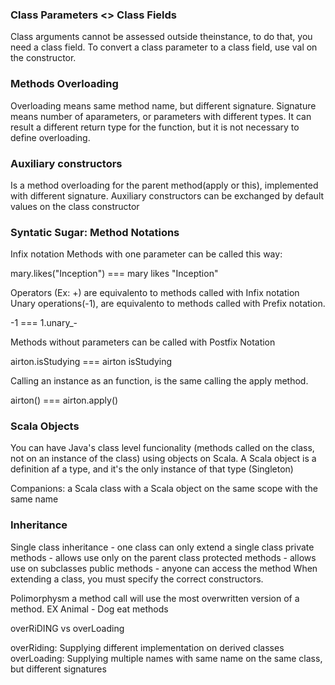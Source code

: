 
<h3>Class Parameters <> Class Fields </h3>

Class arguments cannot be assessed outside theinstance, to do that, you need a class field.
To convert a class parameter to a class field, use val on the constructor.

<h3>Methods Overloading</h3>  

Overloading means same method name, but different signature.
Signature means number of aparameters, or parameters with different types. It can result a different return type for the function, but it is not necessary to define overloading.

<h3>Auxiliary constructors</h3>

Is a method overloading for the parent method(apply or this), implemented with different signature.
Auxiliary constructors can be exchanged by default values on the class constructor 

<h3>Syntatic Sugar: Method Notations</h3>

Infix notation
Methods with one parameter can be called this way:

mary.likes("Inception") === mary likes "Inception"

Operators (Ex: +) are equivalento to methods called with Infix notation
Unary operations(-1), are equivalento to methods called with Prefix notation.

-1 === 1.unary_-

Methods without parameters can be called with Postfix Notation

airton.isStudying === airton isStudying

Calling an instance as an function, is the same calling the apply method.

airton() ===  airton.apply()

<h3>Scala Objects</h3>

You can have Java's class level funcionality (methods called on the class, not on an instance of the class) using objects on Scala.
A Scala object is a definition af a type, and it's the only instance of that type (Singleton)

Companions: a Scala class with a Scala object on the same scope with the same name

<h3>Inheritance</h3>

Single class inheritance - one class can only extend a single class
private methods - allows use only on the parent class
protected methods - allows use on subclasses
public methods - anyone can access the method
When extending a class, you must specify the correct constructors.

Polimorphysm
a method call will use the most overwritten version of a method.
EX Animal - Dog eat methods

overRiDING vs overLoading

overRiding: Supplying different implementation on derived classes
overLoading: Supplying multiple names with same name on the same class, but different signatures